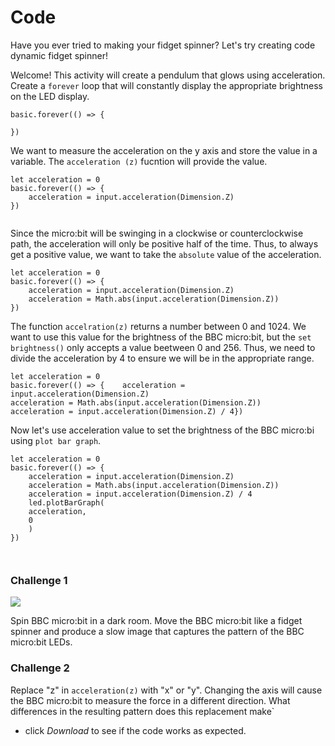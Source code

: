 # Code

Have you ever tried to making your fidget spinner? Let's try creating code dynamic fidget spinner!

Welcome! This activity will create a pendulum that glows using acceleration. Create a `forever` loop that will constantly display the appropriate brightness on the LED display.  

```blocks
basic.forever(() => {
	
})

```

We want to measure the acceleration on the y axis and store the value in a variable. The `acceleration (z)` fucntion will provide the value.


```blocks
let acceleration = 0
basic.forever(() => {
    acceleration = input.acceleration(Dimension.Z)
})


```

Since the micro:bit will be swinging in a clockwise or counterclockwise path, the acceleration will only be positive half of the time. Thus, to always get a positive value, we want to take the `absolute` value of the acceleration. 

```blocks
let acceleration = 0
basic.forever(() => {
    acceleration = input.acceleration(Dimension.Z)
    acceleration = Math.abs(input.acceleration(Dimension.Z))
})

```

The function `accelration(z)` returns a number between 0 and 1024. We want to use this value for the brightness of the BBC micro:bit, but the `set brightness()` only accepts a value beetween 0 and 256. Thus, we need to divide the acceleration by 4 to ensure we will be in the appropriate range. 

```blocks
let acceleration = 0
basic.forever(() => {    acceleration = input.acceleration(Dimension.Z)    
acceleration = Math.abs(input.acceleration(Dimension.Z))   
acceleration = input.acceleration(Dimension.Z) / 4}) 

```

Now let's use acceleration value to set the brightness of the BBC micro:bi using `plot bar graph`.


```blocks
let acceleration = 0
basic.forever(() => {
    acceleration = input.acceleration(Dimension.Z)
    acceleration = Math.abs(input.acceleration(Dimension.Z))
    acceleration = input.acceleration(Dimension.Z) / 4
    led.plotBarGraph(
    acceleration,
    0
    )
})



```

### Challenge 1


![](\static\mb\courses\stem\acc\acc_challenge1.jpg)

Spin BBC micro:bit in a dark room. Move the BBC micro:bit like a fidget spinner and produce a slow image that captures the pattern of the BBC micro:bit LEDs.

### Challenge 2

Replace "z" in `acceleration(z)` with "x" or "y". Changing the axis will cause the BBC micro:bit to measure the force in a different direction. What differences in the resulting pattern does this replacement make`

* click *Download* to see if the code works as expected.
